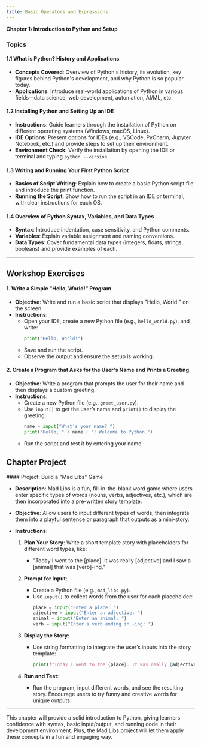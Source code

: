 ```yaml
---
title: Basic Operators and Expressions
---
```


**Chapter 1: Introduction to Python and Setup**

### Topics

#### 1.1 What is Python? History and Applications
   - **Concepts Covered**: Overview of Python's history, its evolution, key figures behind Python's development, and why Python is so popular today.
   - **Applications**: Introduce real-world applications of Python in various fields—data science, web development, automation, AI/ML, etc.

#### 1.2 Installing Python and Setting Up an IDE
   - **Instructions**: Guide learners through the installation of Python on different operating systems (Windows, macOS, Linux).
   - **IDE Options**: Present options for IDEs (e.g., VSCode, PyCharm, Jupyter Notebook, etc.) and provide steps to set up their environment.
   - **Environment Check**: Verify the installation by opening the IDE or terminal and typing `python --version`.

#### 1.3 Writing and Running Your First Python Script
   - **Basics of Script Writing**: Explain how to create a basic Python script file and introduce the print function.
   - **Running the Script**: Show how to run the script in an IDE or terminal, with clear instructions for each OS.
   
#### 1.4 Overview of Python Syntax, Variables, and Data Types
   - **Syntax**: Introduce indentation, case sensitivity, and Python comments.
   - **Variables**: Explain variable assignment and naming conventions.
   - **Data Types**: Cover fundamental data types (integers, floats, strings, booleans) and provide examples of each.

---

<h2 class="workshop-title">Workshop Exercises</h2>
<div class="workshop-container">

#### 1. Write a Simple "Hello, World!" Program
   - **Objective**: Write and run a basic script that displays "Hello, World!" on the screen.
   - **Instructions**:
      - Open your IDE, create a new Python file (e.g., `hello_world.py`), and write:
        ```python
        print("Hello, World!")
        ```
      - Save and run the script.
      - Observe the output and ensure the setup is working.

#### 2. Create a Program that Asks for the User's Name and Prints a Greeting
   - **Objective**: Write a program that prompts the user for their name and then displays a custom greeting.
   - **Instructions**:
      - Create a new Python file (e.g., `greet_user.py`).
      - Use `input()` to get the user’s name and `print()` to display the greeting:
        ```python
        name = input("What's your name? ")
        print("Hello, " + name + "! Welcome to Python.")
        ```
      - Run the script and test it by entering your name.

</div>

<h2 class="workshop-title">Chapter Project</h2>
<div class="workshop-container">
#### Project: Build a "Mad Libs" Game

- **Description**: Mad Libs is a fun, fill-in-the-blank word game where users enter specific types of words (nouns, verbs, adjectives, etc.), which are then incorporated into a pre-written story template.

- **Objective**: Allow users to input different types of words, then integrate them into a playful sentence or paragraph that outputs as a mini-story.

- **Instructions**:
   1. **Plan Your Story**: Write a short template story with placeholders for different word types, like:
      - "Today I went to the [place]. It was really [adjective] and I saw a [animal] that was [verb]-ing."
   
   2. **Prompt for Input**:
      - Create a Python file (e.g., `mad_libs.py`).
      - Use `input()` to collect words from the user for each placeholder:
        ```python
        place = input("Enter a place: ")
        adjective = input("Enter an adjective: ")
        animal = input("Enter an animal: ")
        verb = input("Enter a verb ending in -ing: ")
        ```
   
   3. **Display the Story**:
      - Use string formatting to integrate the user’s inputs into the story template:
        ```python
        print(f"Today I went to the {place}. It was really {adjective} and I saw a {animal} that was {verb}-ing.")
        ```
   
   4. **Run and Test**:
      - Run the program, input different words, and see the resulting story. Encourage users to try funny and creative words for unique outputs.

---

This chapter will provide a solid introduction to Python, giving learners confidence with syntax, basic input/output, and running code in their development environment. Plus, the Mad Libs project will let them apply these concepts in a fun and engaging way.

</div>

<script>
  import ChapterNavigation from '$lib/components/ChapterNavigation.svelte';
</script>

<ChapterNavigation 
    prevHref="/learn/python" 
    nextHref="/learn/python/ch2"
  />